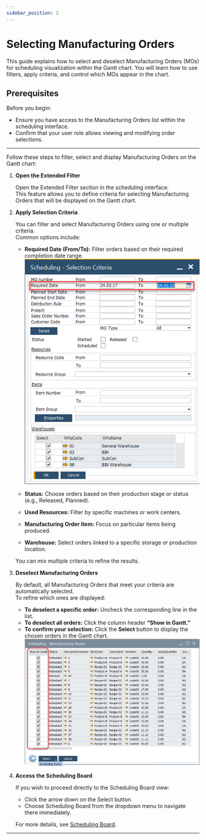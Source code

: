 ```yaml
---
sidebar_position: 2
---
```


# Selecting Manufacturing Orders

This guide explains how to select and deselect Manufacturing Orders (MOs) for scheduling visualization within the Gantt chart. You will learn how to use filters, apply criteria, and control which MOs appear in the chart.

## Prerequisites

Before you begin:

- Ensure you have access to the Manufacturing Orders list within the scheduling interface.
- Confirm that your user role allows viewing and modifying order selections.

---

Follow these steps to filter, select and display Manufacturing Orders on the Gantt chart:

1. **Open the Extended Filter**

    Open the Extended Filter section in the scheduling interface.  
    This feature allows you to define criteria for selecting Manufacturing Orders that will be displayed on the Gantt chart.

2. **Apply Selection Criteria**

    You can filter and select Manufacturing Orders using one or multiple criteria.  
    Common options include:

    - **Required Date (From/To):** Filter orders based on their required completion date range.  
    ![Scheduling Criteria](./media/selecting-manufacturing-orders/scheduling-criteria.webp)

    - **Status:** Choose orders based on their production stage or status (e.g., Released, Planned).  
    - **Used Resources:** Filter by specific machines or work centers.  
    - **Manufacturing Order Item:** Focus on particular items being produced.  
    - **Warehouse:** Select orders linked to a specific storage or production location.

    You can mix multiple criteria to refine the results.

3. **Deselect Manufacturing Orders**

    By default, all Manufacturing Orders that meet your criteria are automatically selected.  
    To refine which ones are displayed:

    - **To deselect a specific order:** Uncheck the corresponding line in the list.  
    - **To deselect all orders:** Click the column header **“Show in Gantt.”**  
    - **To confirm your selection:** Click the **Select** button to display the chosen orders in the Gantt chart.  
    ![Deselecting Manufacturing Order](./media/selecting-manufacturing-orders/scheduling-show-in-gantt.webp)

4. **Access the Scheduling Board**

    If you wish to proceed directly to the Scheduling Board view:

    - Click the arrow down on the Select button.  
    - Choose Scheduling Board from the dropdown menu to navigate there immediately.  

    For more details, see [Scheduling Board](../scheduling-board.md).

---
